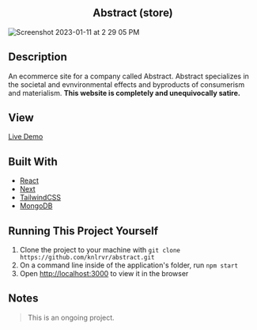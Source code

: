 <h2 align="center"> Abstract (store) </h2>

![Screenshot 2023-01-11 at 2 29 05 PM](https://user-images.githubusercontent.com/91632194/211900084-336dd615-93db-47da-8e0d-dc0defdcee31.png)

## Description
An ecommerce site for a company called Abstract. Abstract specializes in the societal and evnvironmental effects and byproducts of consumerism and materialism. **This website is completely and unequivocally satire.**

## View 
[Live Demo](https://abstract-knlrvr.vercel.app/)

## Built With
- [React](https://reactjs.org/docs/getting-started.html)
- [Next](https://nextjs.org/docs)
- [TailwindCSS](https://tailwindcss.com/docs/installation)
- [MongoDB](https://www.mongodb.com/)

## Running This Project Yourself
1. Clone the project to your machine with `git clone https://github.com/knlrvr/abstract.git`
2. On a command line inside of the application's folder, run `npm start`
3. Open [http://localhost:3000](http://localhost:3000) to view it in the browser

## Notes
> This is an ongoing project. 

